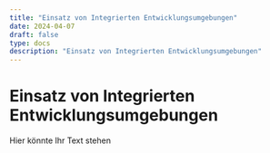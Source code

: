 ```yaml
---
title: "Einsatz von Integrierten Entwicklungsumgebungen"
date: 2024-04-07
draft: false
type: docs
description: "Einsatz von Integrierten Entwicklungsumgebungen"
---
```


# Einsatz von Integrierten Entwicklungsumgebungen

Hier könnte Ihr Text stehen